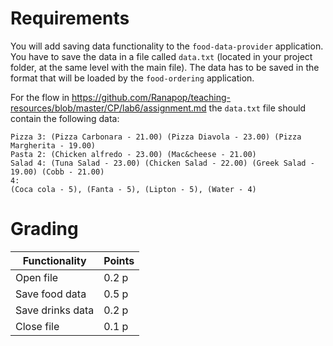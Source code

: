 
# Requirements

You will add saving data functionality to the `food-data-provider` application. You have to save the data in a file called `data.txt` (located in your project folder, at the same level with the main file). The data has to be saved in the format that will be loaded by the `food-ordering` application.

For the flow in https://github.com/Ranapop/teaching-resources/blob/master/CP/lab6/assignment.md the `data.txt` file should contain the following data:

```
Pizza 3: (Pizza Carbonara - 21.00) (Pizza Diavola - 23.00) (Pizza Margherita - 19.00)
Pasta 2: (Chicken alfredo - 23.00) (Mac&cheese - 21.00)
Salad 4: (Tuna Salad - 23.00) (Chicken Salad - 22.00) (Greek Salad - 19.00) (Cobb - 21.00)
4:
(Coca cola - 5), (Fanta - 5), (Lipton - 5), (Water - 4)
```

# Grading

| Functionality                | Points |
| ---------------------------- | ------ |
| Open file                    | 0.2 p  |
| Save food data               | 0.5 p  |
| Save drinks data             | 0.2 p  |
| Close file                   | 0.1 p  |
